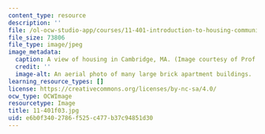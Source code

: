 ```yaml
---
content_type: resource
description: ''
file: /ol-ocw-studio-app/courses/11-401-introduction-to-housing-community-and-economic-development-fall-2003/e6b0f3402786f525c477b37c94851d30_11-401f03.jpg
file_size: 73806
file_type: image/jpeg
image_metadata:
  caption: A view of housing in Cambridge, MA. (Image courtesy of Prof. Larry Vale.)
  credit: ''
  image-alt: An aerial photo of many large brick apartment buildings.
learning_resource_types: []
license: https://creativecommons.org/licenses/by-nc-sa/4.0/
ocw_type: OCWImage
resourcetype: Image
title: 11-401f03.jpg
uid: e6b0f340-2786-f525-c477-b37c94851d30
---
```

